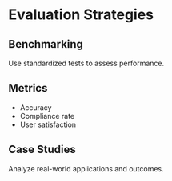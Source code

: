 # Evaluation Strategies

## Benchmarking
Use standardized tests to assess performance.

## Metrics
- Accuracy
- Compliance rate
- User satisfaction

## Case Studies
Analyze real-world applications and outcomes.
